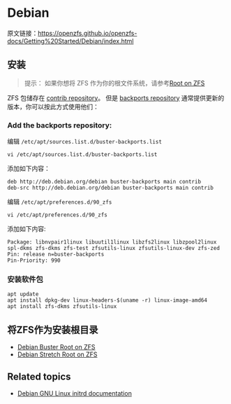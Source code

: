 # Debian
原文链接：https://openzfs.github.io/openzfs-docs/Getting%20Started/Debian/index.html

## 安装
>提示： 如果你想将 ZFS 作为你的根文件系统，请参考[Root on ZFS](https://openzfs.github.io/openzfs-docs/Getting%20Started/Debian/index.html#root-on-zfs)

ZFS 包储存在 [contrib repository](https://packages.debian.org/source/zfs-linux)。 但是 [backports repository](https://backports.debian.org/Instructions/) 通常提供更新的版本，你可以按此方式使用他们：

### Add the backports repository:

编辑 `/etc/apt/sources.list.d/buster-backports.list`  
```shell
vi /etc/apt/sources.list.d/buster-backports.list
```

添加如下内容：  
```shell
deb http://deb.debian.org/debian buster-backports main contrib
deb-src http://deb.debian.org/debian buster-backports main contrib
```

编辑 `/etc/apt/preferences.d/90_zfs`  
```shell
vi /etc/apt/preferences.d/90_zfs
``` 

添加如下内容:  
```shell
Package: libnvpair1linux libuutil1linux libzfs2linux libzpool2linux spl-dkms zfs-dkms zfs-test zfsutils-linux zfsutils-linux-dev zfs-zed
Pin: release n=buster-backports
Pin-Priority: 990
```

### 安装软件包

```shell
apt update
apt install dpkg-dev linux-headers-$(uname -r) linux-image-amd64
apt install zfs-dkms zfsutils-linux
```

## 将ZFS作为安装根目录
- [Debian Buster Root on ZFS](https://openzfs.github.io/openzfs-docs/Getting%20Started/Debian/Debian%20Buster%20Root%20on%20ZFS.html)
- [Debian Stretch Root on ZFS](https://openzfs.github.io/openzfs-docs/Getting%20Started/Debian/Debian%20Stretch%20Root%20on%20ZFS.html)

## Related topics
- [Debian GNU Linux initrd documentation](https://openzfs.github.io/openzfs-docs/Getting%20Started/Debian/Debian%20GNU%20Linux%20initrd%20documentation.html)